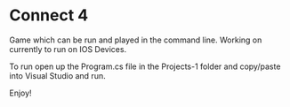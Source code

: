 # Connect 4 
Game which can be run and played in the command line.
Working on currently to run on IOS Devices.


To run open up the Program.cs file in the Projects-1 folder and copy/paste into Visual Studio and run.

Enjoy!
